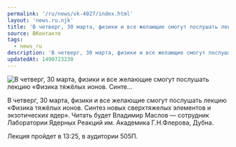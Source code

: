 ```yaml
---
permalink: '/ru/news/vk-4027/index.html'
layout: 'news.ru.njk'
title: 'В четверг, 30 марта, физики и все желающие смогут послушать лекцию «Физика тяжёлых ионов. Синте'
source: ВКонтакте
tags:
  - news_ru
description: 'В четверг, 30 марта, физики и все желающие смогут послушать лекцию «Физика тяжёлых ионов. Синте…'
updatedAt: 1490723230
---
```

![В четверг, 30 марта, физики и все желающие смогут послушать лекцию «Физика тяжёлых ионов. Синте…](https://sun9-54.userapi.com/impf/c604819/v604819484/34de4/zPKLGRN9sMg.jpg?size=1280x853&quality=96&sign=d2db051efc4e6a8ff4b42c2410ce1bae&c_uniq_tag=LGn-DOTg96Lth1JZ9XPoZ1Wx0omGwGGieUzpV_b71h8&type=album)

В четверг, 30 марта, физики и все желающие смогут послушать лекцию «Физика тяжёлых ионов. Синтез новых сверхтяжелых элементов и экзотических ядер». Читать будет Владимир Маслов — сотрудник Лаборатории Ядерных Реакций им. Академика Г.Н.Флерова, Дубна.

Лекция пройдет в 13:25, в аудитории 505П.
